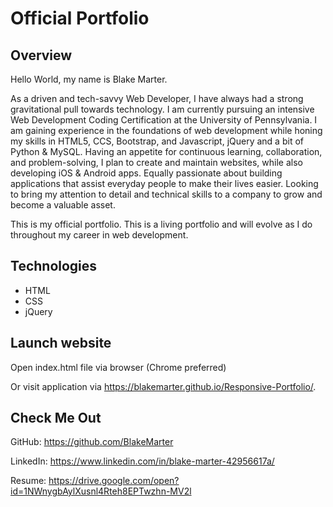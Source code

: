 # Official Portfolio

## __Overview__
Hello World, my name is Blake Marter.

As a driven and tech-savvy Web Developer, I have always had a strong gravitational pull towards technology. I am currently pursuing an intensive Web Development Coding Certification at the University of Pennsylvania. I am gaining experience in the foundations of web development while honing my skills in HTML5, CCS, Bootstrap, and Javascript, jQuery and a bit of Python & MySQL. Having an appetite for continuous learning, collaboration, and problem-solving, I plan to create and maintain websites, while also developing iOS & Android apps.  Equally passionate about building applications that assist everyday people to make their lives easier. Looking to bring my attention to detail and technical skills to a company to grow and become a valuable asset.

This is my official portfolio. This is a living portfolio and will evolve as I do throughout my career in web development. 

## __Technologies__
* HTML
* CSS
* jQuery


## __Launch website__

Open index.html file via browser (Chrome preferred)

Or visit application via https://blakemarter.github.io/Responsive-Portfolio/.

## __Check Me Out__

GitHub: https://github.com/BlakeMarter

LinkedIn: https://www.linkedin.com/in/blake-marter-42956617a/

Resume: https://drive.google.com/open?id=1NWnygbAylXusnl4Rteh8EPTwzhn-MV2l